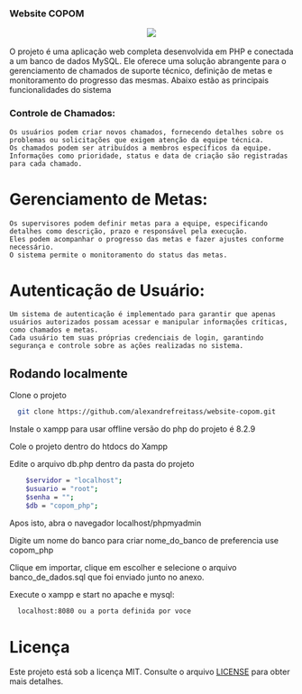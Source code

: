 ### Website COPOM

<div align="center">
    <img src="https://github.com/alexandrefreitass/website-copom/assets/109884524/28c0d171-b932-4966-87a1-f3bab6f5f4f6"/>
</div>
<br/>
O projeto é uma aplicação web completa desenvolvida em PHP e conectada a um banco de dados MySQL. Ele oferece uma solução abrangente para o gerenciamento de chamados de suporte técnico, 
definição de metas e monitoramento do progresso das mesmas. Abaixo estão as principais funcionalidades do sistema

### Controle de Chamados:

    Os usuários podem criar novos chamados, fornecendo detalhes sobre os problemas ou solicitações que exigem atenção da equipe técnica.
    Os chamados podem ser atribuídos a membros específicos da equipe.
    Informações como prioridade, status e data de criação são registradas para cada chamado.
    
# Gerenciamento de Metas:

    Os supervisores podem definir metas para a equipe, especificando detalhes como descrição, prazo e responsável pela execução.
    Eles podem acompanhar o progresso das metas e fazer ajustes conforme necessário.
    O sistema permite o monitoramento do status das metas.

# Autenticação de Usuário:

    Um sistema de autenticação é implementado para garantir que apenas usuários autorizados possam acessar e manipular informações críticas, como chamados e metas.
    Cada usuário tem suas próprias credenciais de login, garantindo segurança e controle sobre as ações realizadas no sistema.


## Rodando localmente

Clone o projeto

```bash
  git clone https://github.com/alexandrefreitass/website-copom.git
```

Instale o xampp para usar offline versão do php do projeto é 8.2.9

Cole o projeto dentro do htdocs do Xampp

Edite o arquivo db.php dentro da pasta do projeto


```bash
    $servidor = "localhost";
    $usuario = "root";
    $senha = "";
    $db = "copom_php";
```

Apos isto, abra o navegador localhost/phpmyadmin

Digite um nome do banco para criar nome_do_banco de preferencia use copom_php

Clique em importar, clique em  escolher e selecione o arquivo banco_de_dados.sql que foi enviado junto no anexo.

Execute o xampp e start no apache e mysql:

```bash
  localhost:8080 ou a porta definida por voce
```


# Licença

Este projeto está sob a licença MIT. Consulte o arquivo <a href="https://github.com/alexandrefreitass/website-copom/blob/master/LICENSE">LICENSE</a> para obter mais detalhes.
